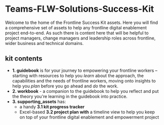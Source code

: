# Teams-FLW-Solutions-Success-Kit
Welcome to the home of the Frontline Success Kit assets. Here you will find a comprehensive set of assets to help any frontline digital enablement project end-to-end. As such there is content here that will be helpful to project managers, change managers and leadership roles across frontline, wider business and technical domains.
## kit contents
* **1. guidebook** is for your journey to empowering your frontline workers – starting with resources to help you *learn* about the approach, the capabilities and the needs of frontline workers, moving onto insights to help you *plan* before you go ahead and *do* the work. 
* **2. workbook** - a companion to the guidebook to help you  reflect and put the theory you're learning in the guidebook into practice. 
* **3. supporting_assets** has:
	* a handy **3.1 kit progress tracker** 
	* Excel-based **3.2 project plan with** a timeline view to help you keep on top of your frontline digital enablement and empowerment project

